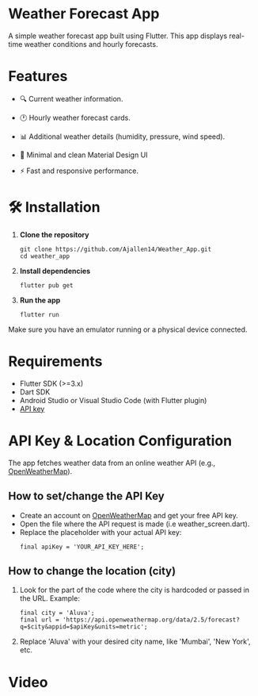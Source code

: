 # Weather Forecast App
A simple weather forecast app built using Flutter. This app displays real-time weather conditions and hourly forecasts.

# Features
* 🔍 Current weather information.

* 🕐 Hourly weather forecast cards.

* 📊 Additional weather details (humidity, pressure, wind speed).

* 🎨 Minimal and clean Material Design UI

* ⚡ Fast and responsive performance.

# 🛠️ Installation


1. **Clone the repository**
    ```
    git clone https://github.com/Ajallen14/Weather_App.git
    cd weather_app
    ```
2. **Install dependencies**
    ```
    flutter pub get
    ```
3. **Run the app**
    ```
    flutter run
    ```
Make sure you have an emulator running or a physical device connected.

# Requirements
* Flutter SDK (>=3.x)
* Dart SDK
* Android Studio or Visual Studio Code (with Flutter plugin)
* [API key](https://openweathermap.org/)

# API Key & Location Configuration
The app fetches weather data from an online weather API (e.g., [OpenWeatherMap](https://openweathermap.org/)).
##  How to set/change the API Key
* Create an account on [OpenWeatherMap](https://openweathermap.org/) and get your free API key.
* Open the file where the API request is made (i.e weather_screen.dart).
* Replace the placeholder with your actual API key:
    ```
    final apiKey = 'YOUR_API_KEY_HERE';
    ```

## How to change the location (city)    
1. Look for the part of the code where the city is hardcoded or passed in the URL. Example:
    ```
    final city = 'Aluva';
    final url = 'https://api.openweathermap.org/data/2.5/forecast?q=$city&appid=$apiKey&units=metric';
    ```
2. Replace 'Aluva' with your desired city name, like 'Mumbai', 'New York', etc.

# Video


